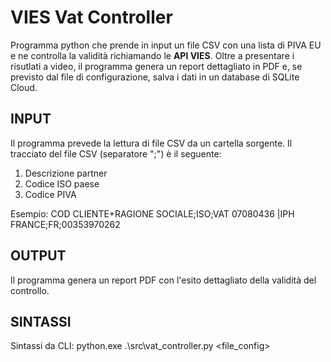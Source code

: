 # VIES Vat Controller
Programma python che prende in input un file CSV con una lista di PIVA EU e ne controlla la validità
richiamando le **API VIES**. Oltre a presentare i risutlati a video, il programma genera
un report dettagliato in PDF e, se previsto dal file di configurazione, salva i dati in un database
di SQLite Cloud.

## INPUT
Il programma prevede la lettura di file CSV da un cartella sorgente. 
Il tracciato del file CSV (separatore ";") è il seguente:
1) Descrizione partner
2) Codice ISO paese
2) Codice PIVA

Esempio:
COD CLIENTE+RAGIONE SOCIALE;ISO;VAT
07080436    |IPH FRANCE;FR;00353970262

## OUTPUT
Il programma genera un report PDF con l'esito dettagliato della validità del controllo.

## SINTASSI
Sintassi da CLI:
python.exe .\src\vat_controller.py <file_config>
